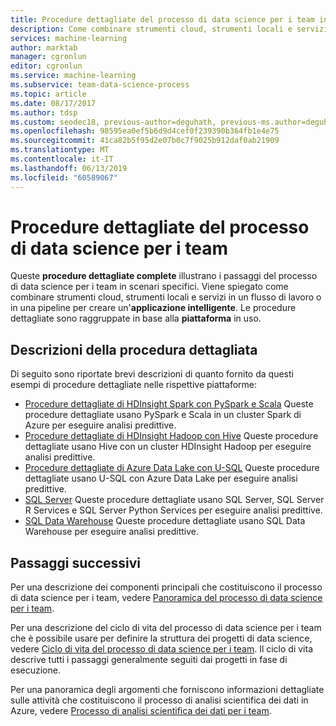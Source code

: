 ```yaml
---
title: Procedure dettagliate del processo di data science per i team in Azure
description: Come combinare strumenti cloud, strumenti locali e servizi in un flusso di lavoro o in una pipeline per creare un'applicazione intelligente.
services: machine-learning
author: marktab
manager: cgronlun
editor: cgronlun
ms.service: machine-learning
ms.subservice: team-data-science-process
ms.topic: article
ms.date: 08/17/2017
ms.author: tdsp
ms.custom: seodec18, previous-author=deguhath, previous-ms.author=deguhath
ms.openlocfilehash: 98595ea0ef5b6d9d4cef0f239390b364fb1e4e75
ms.sourcegitcommit: 41ca82b5f95d2e07b0c7f9025b912daf0ab21909
ms.translationtype: MT
ms.contentlocale: it-IT
ms.lasthandoff: 06/13/2019
ms.locfileid: "60589067"
---
```

# <a name="walkthroughs-executing-the-team-data-science-process"></a>Procedure dettagliate del processo di data science per i team

Queste **procedure dettagliate complete** illustrano i passaggi del processo di data science per i team in scenari specifici. Viene spiegato come combinare strumenti cloud, strumenti locali e servizi in un flusso di lavoro o in una pipeline per creare un'**applicazione intelligente**. Le procedure dettagliate sono raggruppate in base alla **piattaforma** in uso.


## <a name="walkthrough-descriptions"></a>Descrizioni della procedura dettagliata

Di seguito sono riportate brevi descrizioni di quanto fornito da questi esempi di procedure dettagliate nelle rispettive piattaforme:


- [Procedure dettagliate di HDInsight Spark con PySpark e Scala](walkthroughs-spark.md) Queste procedure dettagliate usano PySpark e Scala in un cluster Spark di Azure per eseguire analisi predittive.
- [Procedure dettagliate di HDInsight Hadoop con Hive](walkthroughs-hdinsight-hadoop.md) Queste procedure dettagliate usano Hive con un cluster HDInsight Hadoop per eseguire analisi predittive.
- [Procedure dettagliate di Azure Data Lake con U-SQL](walkthroughs-azure-data-lake.md) Queste procedure dettagliate usano U-SQL con Azure Data Lake per eseguire analisi predittive.
- [SQL Server](walkthroughs-sql-server.md) Queste procedure dettagliate usano SQL Server, SQL Server R Services e SQL Server Python Services per eseguire analisi predittive.
- [SQL Data Warehouse](walkthroughs-sql-data-warehouse.md) Queste procedure dettagliate usano SQL Data Warehouse per eseguire analisi predittive. 



## <a name="next-steps"></a>Passaggi successivi

Per una descrizione dei componenti principali che costituiscono il processo di data science per i team, vedere [Panoramica del processo di data science per i team](overview.md).

Per una descrizione del ciclo di vita del processo di data science per i team che è possibile usare per definire la struttura dei progetti di data science, vedere [Ciclo di vita del processo di data science per i team](lifecycle.md). Il ciclo di vita descrive tutti i passaggi generalmente seguiti dai progetti in fase di esecuzione. 

Per una panoramica degli argomenti che forniscono informazioni dettagliate sulle attività che costituiscono il processo di analisi scientifica dei dati in Azure, vedere [Processo di analisi scientifica dei dati per i team](https://docs.microsoft.com/azure/machine-learning/team-data-science-process/). 

